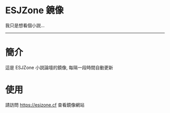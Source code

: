 # ESJZone 鏡像

我只是想看個小説...

---

# 簡介

這是 ESJZone 小説論壇的鏡像, 每隔一段時間自動更新

# 使用

請訪問 <https://esjzone.cf> 查看鏡像網站

